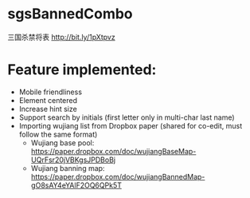 # sgsBannedCombo
三国杀禁将表
http://bit.ly/1pXtpvz

# Feature implemented:
- Mobile friendliness
- Element centered
- Increase hint size
- Support search by initials (first letter only in multi-char last name)
- Importing wujiang list from Dropbox paper (shared for co-edit, must follow the same format)
    - Wujiang base pool:
        https://paper.dropbox.com/doc/wujiangBaseMap-UQrFsr20jVBKgsJPDBoBj
    - Wujiang banning map: 
        https://paper.dropbox.com/doc/wujiangBannedMap-gO8sAY4eYAlF2OQ6QPk5T
